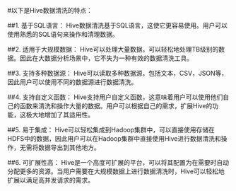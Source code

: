 #以下是Hive数据清洗的特点：

##1. 基于SQL语言：
Hive数据清洗基于SQL语言，这使它更容易使用。用户可以使用熟悉的SQL语句来操作和清理数据。

##2. 适用于大规模数据：
Hive可以处理大量数据，可以轻松地处理TB级别的数据。因此在大数据分析场景中，它不失为一种有效的数据清洗工具。

##3. 支持多种数据源：
Hive可以读取多种数据源，包括文本，CSV，JSON等，因此用户可以使用不同的数据源进行数据清洗。

##4. 支持自定义函数：
Hive支持用户自定义函数，这意味着用户可以使用他们自己的函数来清洗和操作大量的数据。用户可以根据自己的需求，扩展Hive的功能，这极大地增加了其适用性。

##5. 易于集成：
Hive可以轻松集成到Hadoop集群中，可以直接使用存储在HDFS中的数据，因此用户可以在Hadoop集群中直接使用Hive进行数据清洗和操作，无需将数据导出到其他地方。

##6. 可扩展性高：
Hive是一个高度可扩展的平台，可以将其配置为在需要时自动分配更多的资源。当用户需要在大规模数据上进行数据清洗时，Hive可以轻松地扩展以满足高并发请求的需求。
